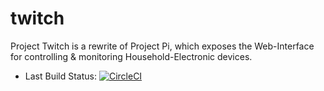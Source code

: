 # twitch
Project Twitch is a rewrite of Project Pi, which exposes the Web-Interface for controlling &amp; monitoring Household-Electronic devices.

- Last Build Status: [![CircleCI](https://circleci.com/gh/sean-huni/twitch/tree/dev.svg?style=svg)](https://circleci.com/gh/sean-huni/twitch/tree/dev) 
